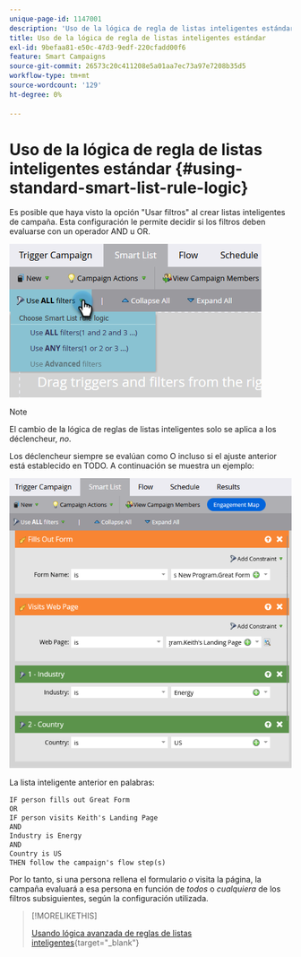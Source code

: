 ```yaml
---
unique-page-id: 1147001
description: 'Uso de la lógica de regla de listas inteligentes estándar: Documentos de Marketo: documentación del producto'
title: Uso de la lógica de regla de listas inteligentes estándar
exl-id: 9befaa81-e50c-47d3-9edf-220cfadd00f6
feature: Smart Campaigns
source-git-commit: 26573c20c411208e5a01aa7ec73a97e7208b35d5
workflow-type: tm+mt
source-wordcount: '129'
ht-degree: 0%

---
```


# Uso de la lógica de regla de listas inteligentes estándar {#using-standard-smart-list-rule-logic}

Es posible que haya visto la opción &quot;Usar filtros&quot; al crear listas inteligentes de campaña. Esta configuración le permite decidir si los filtros deben evaluarse con un operador AND u OR.

![](assets/using-standard-smart-list-rule-logic-1.png)

>[!NOTE]
>
>El cambio de la lógica de reglas de listas inteligentes solo se aplica a los déclencheur, _no_.

Los déclencheur siempre se evalúan como O incluso si el ajuste anterior está establecido en TODO. A continuación se muestra un ejemplo:

![](assets/using-standard-smart-list-rule-logic-2.png)

La lista inteligente anterior en palabras:

```box
IF person fills out Great Form
OR
IF person visits Keith's Landing Page
AND
Industry is Energy
AND
Country is US
THEN follow the campaign's flow step(s)
```

Por lo tanto, si una persona rellena el formulario _o_ visita la página, la campaña evaluará a esa persona en función de _todos_ o _cualquiera_ de los filtros subsiguientes, según la configuración utilizada.

>[!MORELIKETHIS]
>
>[Usando lógica avanzada de reglas de listas inteligentes](/help/marketo/product-docs/core-marketo-concepts/smart-lists-and-static-lists/using-smart-lists/using-advanced-smart-list-rule-logic.md){target="_blank"}
